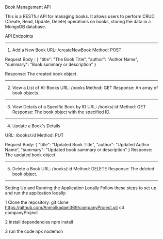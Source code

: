 Book Management API

This is a RESTful API for managing books. It allows users to perform CRUD (Create, Read, Update, Delete) operations on books, storing the data in a MongoDB database.

API Endpoints

-------------------------------------------------------------------------------------------------------------------------
1. Add a New Book
URL: /createNewBook
Method: POST

Request Body : 
{
  "title": "The Book Title",
  "author": "Author Name",
  "summary": "Book summary or description"
}

Response: The created book object.

-------------------------------------------------------------------------------------------------------------------------

2. View a List of All Books
URL: /books
Method: GET
Response: An array of book objects.

-------------------------------------------------------------------------------------------------------------------------

3. View Details of a Specific Book by ID
URL: /books/:id
Method: GET
Response: The book object with the specified ID.

-------------------------------------------------------------------------------------------------------------------------

4. Update a Book's Details
   
URL: /books/:id
Method: PUT

Request Body:
{
  "title": "Updated Book Title",
  "author": "Updated Author Name",
  "summary": "Updated book summary or description"
}
Response: The updated book object.

-------------------------------------------------------------------------------------------------------------------------
5. Delete a Book
URL: /books/:id
Method: DELETE
Response: The deleted book object.

-------------------------------------------------------------------------------------------------------------------------

Setting Up and Running the Application Locally
Follow these steps to set up and run the application locally:

1  Clone the repository:
git clone https://github.com/Anmolkadam369/companyProject.git
cd companyProject

2 install dependencies 
npm install

3 run the code
npx nodemon 

